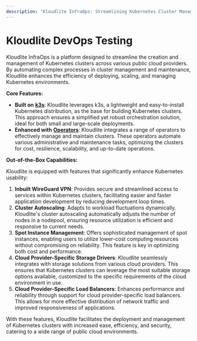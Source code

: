 ```yaml
---
description: 'Kloudlite InfraOps: Streamlining Kubernetes Cluster Management'
---
```


# Kloudlite DevOps Testing

Kloudlite InfraOps is a platform designed to streamline the creation and management of Kubernetes clusters across various public cloud providers. By automating complex processes in cluster management and maintenance, Kloudlite enhances the efficiency of deploying, scaling, and managing Kubernetes environments.

**Core Features:**

* **Built on** [**k3s**](https://k3s.io): Kloudlite leverages k3s, a lightweight and easy-to-install Kubernetes distribution, as the base for building Kubernetes clusters. This approach ensures a simplified yet robust orchestration solution, ideal for both small and large-scale deployments.
* **Enhanced with** [**Operators**](https://github.com/kloudlite/operator): Kloudlite integrates a range of operators to effectively manage and maintain clusters. These operators automate various administrative and maintenance tasks, optimizing the clusters for cost, resilience, scalability, and up-to-date operations.

**Out-of-the-Box Capabilities:**

Kloudlite is equipped with features that significantly enhance Kubernetes usability:

1. **Inbuilt WireGuard VPN**: Provides secure and streamlined access to services within Kubernetes clusters, facilitating easier and faster application development by reducing development loop times.
2. **Cluster Autoscaling**: Adapts to workload fluctuations dynamically. Kloudlite's cluster autoscaling automatically adjusts the number of nodes in a nodepool, ensuring resource utilization is efficient and responsive to current needs.
3. **Spot Instance Management**: Offers sophisticated management of spot instances, enabling users to utilize lower-cost computing resources without compromising on reliability. This feature is key in optimizing both cost and performance.
4. **Cloud Provider-Specific Storage Drivers**: Kloudlite seamlessly integrates with storage solutions from various cloud providers. This ensures that Kubernetes clusters can leverage the most suitable storage options available, customized to the specific requirements of the cloud environment in use.
5. **Cloud Provider-Specific Load Balancers**: Enhances performance and reliability through support for cloud provider-specific load balancers. This allows for more effective distribution of network traffic and improved responsiveness of applications.

With these features, Kloudlite facilitates the deployment and management of Kubernetes clusters with increased ease, efficiency, and security, catering to a wide range of public cloud environments.
